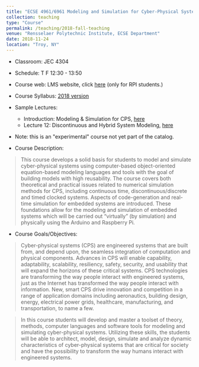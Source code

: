 ```yaml
---
title: "ECSE 4961/6961 Modeling and Simulation for Cyber-Physical Systems"
collection: teaching
type: "Course"
permalink: /teaching/2018-fall-teaching
venue: "Rensselaer Polytechnic Institute, ECSE Department"
date: 2018-11-24
location: "Troy, NY"
---
```

- Classroom: JEC 4304
- Schedule: T F 12:30 - 13:50
- Course web: LMS website, click [here](https://lms.rpi.edu/) (only for RPI students.)
- Course Syllabus: [2018 version](https://ecse.rpi.edu/~vanfrl/documents/courses/2018_cps/2018_syllabus_ECSE_4-696x_MODnSIM_FOR_CYBER-PHYSICAL_SYS.pdf)
- Sample Lectures:
  - Introduction: Modeling & Simulation for CPS, [here](https://ecse.rpi.edu/~vanfrl/documents/courses/2018_cps/2018_intro_for_web.pdf)
  - Lecture 12: Discontinuous and Hybrid System Modeling, [here](https://ecse.rpi.edu/~vanfrl/documents/courses/2018_cps/2018_L12E_for_web.pdf)

- Note: this is an "experimental" course not yet part of the catalog.
- Course Description:
> This course develops a solid basis for students to model and simulate cyber-physical systems using computer-based object-oriented equation-based modeling languages and tools with the goal of building models with high reusability. The course covers both theoretical and practical issues related to numerical simulation methods for CPS, including continuous time, discontinuous/discrete and timed clocked systems. Aspects of code-generation and real-time simulation for embedded systems are introduced. These foundations allow for the modeling and simulation of embedded systems which will be carried out “virtually” (by simulation) and physically using the Arduino and Raspberry Pi.

- Course Goals/Objectives:
> Cyber-physical systems (CPS) are engineered systems that are built from, and depend upon, the seamless integration of computation and physical components. Advances in CPS will enable capability, adaptability, scalability, resiliency, safety, security, and usability that will expand the horizons of these critical systems. CPS technologies are transforming the way people interact with engineered systems, just as the Internet has transformed the way people interact with information. New, smart CPS drive innovation and competition in a range of application domains including aeronautics, building design, energy, electrical power grids, healthcare, manufacturing, and transportation, to name a few.

> In this course students will develop and master a toolset of theory, methods, computer languages and software tools for modeling and simulating cyber-physical systems. Utilizing these skills, the students will be able to architect, model, design, simulate and analyze dynamic characteristics of cyber-physical systems that are critical for society and have the possibility to transform the way humans interact with engineered systems.
